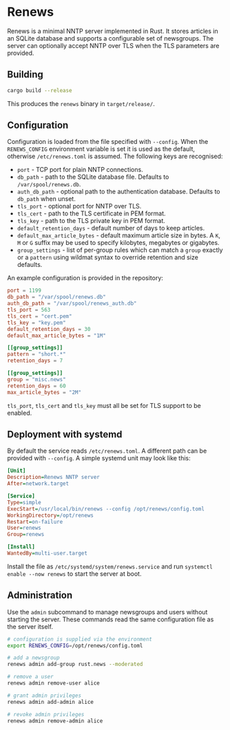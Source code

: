 # Renews

Renews is a minimal NNTP server implemented in Rust.  It stores articles in an
SQLite database and supports a configurable set of newsgroups.  The server can
optionally accept NNTP over TLS when the TLS parameters are provided.

## Building

```bash
cargo build --release
```
This produces the `renews` binary in `target/release/`.

## Configuration

Configuration is loaded from the file specified with `--config`. When the
`RENEWS_CONFIG` environment variable is set it is used as the default,
otherwise `/etc/renews.toml` is assumed. The
following keys are recognised:

- `port` - TCP port for plain NNTP connections.
- `db_path` - path to the SQLite database file. Defaults to `/var/spool/renews.db`.
- `auth_db_path` - optional path to the authentication database. Defaults to `db_path` when unset.
- `tls_port` - optional port for NNTP over TLS.
- `tls_cert` - path to the TLS certificate in PEM format.
- `tls_key` - path to the TLS private key in PEM format.
- `default_retention_days` - default number of days to keep articles.
- `default_max_article_bytes` - default maximum article size in bytes. A `K`,
  `M` or `G` suffix may be used to specify kilobytes, megabytes or gigabytes.
- `group_settings` - list of per-group rules which can match a `group` exactly or a
  `pattern` using wildmat syntax to override retention and size defaults.

An example configuration is provided in the repository:

```toml
port = 1199
db_path = "/var/spool/renews.db"
auth_db_path = "/var/spool/renews_auth.db"
tls_port = 563
tls_cert = "cert.pem"
tls_key = "key.pem"
default_retention_days = 30
default_max_article_bytes = "1M"

[[group_settings]]
pattern = "short.*"
retention_days = 7

[[group_settings]]
group = "misc.news"
retention_days = 60
max_article_bytes = "2M"
```

`tls_port`, `tls_cert` and `tls_key` must all be set for TLS support to be
enabled.

## Deployment with systemd

By default the service reads `/etc/renews.toml`. A different path can be
provided with `--config`. A simple systemd unit may look like this:

```ini
[Unit]
Description=Renews NNTP server
After=network.target

[Service]
Type=simple
ExecStart=/usr/local/bin/renews --config /opt/renews/config.toml
WorkingDirectory=/opt/renews
Restart=on-failure
User=renews
Group=renews

[Install]
WantedBy=multi-user.target
```

Install the file as `/etc/systemd/system/renews.service` and run
`systemctl enable --now renews` to start the server at boot.


## Administration

Use the `admin` subcommand to manage newsgroups and users without starting the
server. These commands read the same configuration file as the server itself.

```bash
# configuration is supplied via the environment
export RENEWS_CONFIG=/opt/renews/config.toml

# add a newsgroup
renews admin add-group rust.news --moderated

# remove a user
renews admin remove-user alice

# grant admin privileges
renews admin add-admin alice

# revoke admin privileges
renews admin remove-admin alice
```
